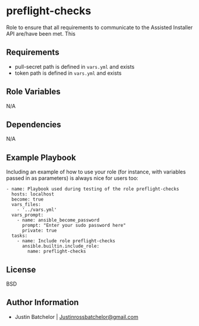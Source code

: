 preflight-checks
=========

Role to ensure that all requirements to communicate to the Assisted Installer API are/have been met. This  

Requirements
------------

* pull-secret path is defined in `vars.yml` and exists
* token path is defined in `vars.yml` and exists

Role Variables
--------------

N/A

Dependencies
------------

N/A

Example Playbook
----------------

Including an example of how to use your role (for instance, with variables passed in as parameters) is always nice for users too:

```
- name: Playbook used during testing of the role preflight-checks
  hosts: localhost
  become: true
  vars_files:
    - '../vars.yml'
  vars_prompt:
    - name: ansible_become_password
      prompt: "Enter your sudo password here"
      private: true
  tasks:
    - name: Include role preflight-checks
      ansible.builtin.include_role:
        name: preflight-checks
```

License
-------

BSD

Author Information
------------------

- Justin Batchelor | Justinrossbatchelor@gmail.com
